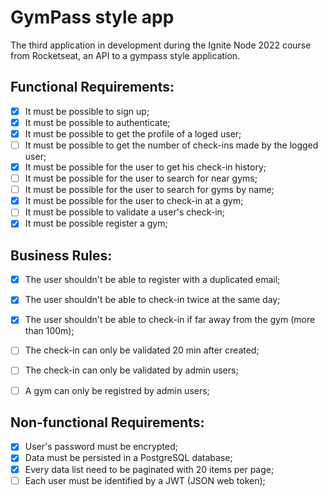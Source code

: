 # GymPass style app
The third application in development during the Ignite Node 2022 course from Rocketseat, an API to a gympass style application.

## Functional Requirements:

- [x] It must be possible to sign up;
- [x] It must be possible to authenticate;
- [x] It must be possible to get the profile of a loged user;
- [  ] It must be possible to get the number of check-ins made by the logged user;
- [x] It must be possible for the user to get his check-in history;
- [  ] It must be possible for the user to search for near gyms;
- [  ] It must be possible for the user to search for gyms by name;
- [x] It must be possible for the user to check-in at a gym;
- [  ] It must be possible to validate a user's check-in;
- [x] It must be possible register a gym;

## Business Rules:

- [x] The user shouldn't be able to register with a duplicated email;
- [x] The user shouldn't be able to check-in twice at the same day;
- [x] The user shouldn't be able to check-in if far away from the gym (more than 100m);
- [  ] The check-in can only be validated 20 min after created;
- [  ] The check-in can only be validated by admin users;
- [  ] A gym can only be registred by admin users;


## Non-functional Requirements:

- [x] User's password must be encrypted;
- [x] Data must be persisted in a PostgreSQL database;
- [x] Every data list need to be paginated with 20 items per page;
- [  ] Each user must be identified by a JWT (JSON web token);